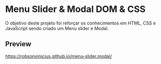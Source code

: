 ﻿# Menu Slider & Modal  DOM & CSS
 
 O objetivo deste projeto foi reforçar os conhecimentos em HTML, CSS e JavaScript sendo criado um Menu slider e Modal.



## Preview

https://robsonvinicius.github.io/menu-slider.modal/
